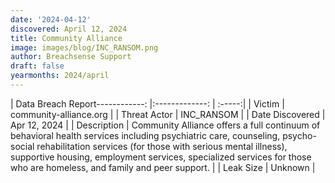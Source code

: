 ```yaml
---
date: '2024-04-12'
discovered: April 12, 2024
title: Community Alliance
image: images/blog/INC_RANSOM.png
author: Breachsense Support
draft: false
yearmonths: 2024/april
---
```


| Data Breach Report------------:     |:-------------:    | :-----:|
| Victim      | community-alliance.org      | 
| Threat Actor      | INC_RANSOM      | 
| Date Discovered      | Apr 12, 2024      | 
| Description      | Community Alliance offers a full continuum of behavioral health services including psychiatric care, counseling, psycho-social rehabilitation services (for those with serious mental illness), supportive housing, employment services, specialized services for those who are homeless, and family and peer support.      | 
| Leak Size      | Unknown      | 

